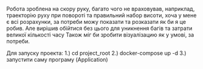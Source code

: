 Робота зроблена на скору руку, багато чого не враховував, наприклад, траекторію руху при 
повороті та правильний набор висоти, хоча у мене є всі розрахунки, за потреби можу показати та розказати як би я це робив.
Але вирішив обійтися без цього для уникнення багів та затрати великої кількості часу
Також міг би зробити візуалізацию як у умові, за потреби.

Для запуску проекта:
1.) cd project_root
2.) docker-compose up -d
3.) запустити саму програму (Application)
